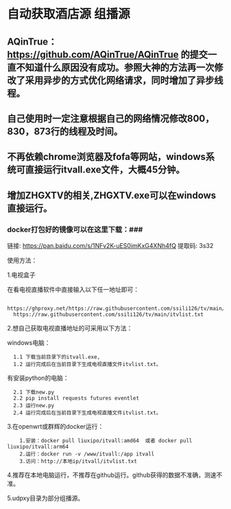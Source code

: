 # 自动获取酒店源  组播源 #
## AQinTrue：https://github.com/AQinTrue/AQinTrue 的提交一直不知道什么原因没有成功。参照大神的方法再一次修改了采用异步的方式优化网络请求，同时增加了异步线程。
## 自己使用时一定注意根据自己的网络情况修改800，830，873行的线程及时间。
## 不再依赖chrome浏览器及fofa等网站，windows系统可直接运行itvall.exe文件，大概45分钟。 ##
## 增加ZHGXTV的相关,ZHGXTV.exe可以在windows直接运行。 ##
### docker打包好的镜像可以在这里下载：### 
链接: https://pan.baidu.com/s/1NFv2K-uES0imKxG4XNh4fQ 提取码: 3s32

使用方法：

1.电视盒子

  在看电视直播软件中直接输入以下任一地址即可：
  
      https://ghproxy.net/https://raw.githubusercontent.com/ssili126/tv/main/itvlist.txt
      https://raw.githubusercontent.com/ssili126/tv/main/itvlist.txt
  
2.想自己获取电视直播地址的可采用以下方法：

  windows电脑：
  
      1.1 下载当前目录下的itvall.exe,
      1.2 运行完成后在当前目录下生成电视直播文件itvlist.txt。
  
  有安装python的电脑：
  
      2.1 下载new.py
      2.2 pip install requests futures eventlet
      2.3 运行new.py
      2.4 运行完成后在当前目录下生成电视直播文件itvlist.txt。

3.在openwrt或群辉的docker运行：

        1.安装：docker pull liuxipo/itvall:amd64  或者 docker pull liuxipo/itvall:arm64
        2.运行：docker run -v /www/itvall:/app itvall
        3.访问：http://本地ip/itvall/itvlist.txt
  
4.推荐在本地电脑运行，不推荐在github运行。github获得的数据不准确，测速不准。

5.udpxy目录为部分组播源。

